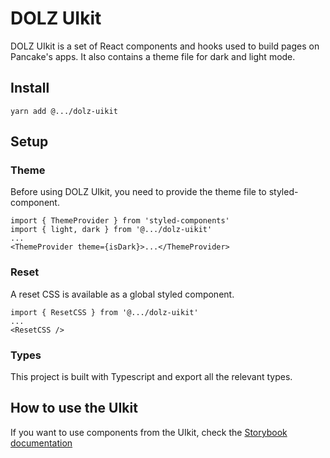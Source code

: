 # DOLZ UIkit

DOLZ UIkit is a set of React components and hooks used to build pages on Pancake's apps. It also contains a theme file for dark and light mode.

## Install

`yarn add @.../dolz-uikit`

## Setup

### Theme

Before using DOLZ UIkit, you need to provide the theme file to styled-component.

```
import { ThemeProvider } from 'styled-components'
import { light, dark } from '@.../dolz-uikit'
...
<ThemeProvider theme={isDark}>...</ThemeProvider>
```

### Reset

A reset CSS is available as a global styled component.

```
import { ResetCSS } from '@.../dolz-uikit'
...
<ResetCSS />
```

### Types

This project is built with Typescript and export all the relevant types.

## How to use the UIkit

If you want to use components from the UIkit, check the [Storybook documentation](https://pancakeswap.github.io/pancake-uikit/)
